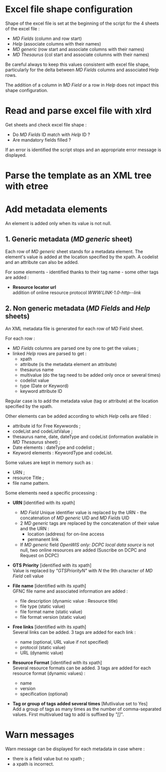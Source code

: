# Excel file shape configuration

Shape of the excel file is set at the beginning of the script for the 4 sheets of the excel file :
- _MD Fields_ (column and row start)
- _Help_ (associate columns with their names)
- _MD generic_ (row start and associate columns with their names)
- _MD Thesaurus_ (col start and associate columns with their names)

Be careful always to keep this values consistent with excel file shape, particularly for the delta between _MD Fields_ columns and associated _Help_ rows.

The addition of a column in _MD Field_ or a row in _Help_ does not impact this shape configuration.

# Read and parse excel file with xlrd
Get sheets and check excel file shape :
- Do _MD Fields_ ID match with _Help_ ID ?
- Are mandatory fields filled ?

If an error is identified the script stops and an appropriate error message is displayed.

# Parse the template as an XML tree with etree

# Add metadata elements

An element is added only when its value is not null.

## 1. Generic metadata (_MD generic_ sheet)

Each row of _MD generic_ sheet stands for a metadata element. The element's value is added at the location specified by the xpath. A codelist and an attribute can also be added.

For some elements - identified thanks to their tag name - some other tags are added :
- **Resource locator url**  
addition of online resource protocol _WWW:LINK-1.0-http--link_

## 2. Non generic metadata (_MD Fields_ and _Help_ sheets)

An XML metadata file is generated for each row of MD Field sheet.

For each row :
- _MD Fields_ columns are parsed one by one to get the values ;
- linked _Help_ rows are parsed to get :
    - xpath
    - attribute (is the metadata element an attribute)
    - thesaurus name
    - multivalue (do the tag need to be added only once or several times)
    - codelist value
    - type (Date or Keyword)
    - keyword attribute ID

Regular case is to add the metadata value (tag or attribute) at the location specified by the xpath.

Other elements can be added according to which _Help_ cells are filled :
- attribute id for Free Keywwords ;
- codeList and codeListValue ;
- thesaurus name, date, dateType and codeList (information available in _MD Thesaurus_ sheet) ;
- Date elements : dateType and codelist ;
- Keyword elements : KeywordType and codeList.

Some values are kept in memory such as :
- URN ;
- resource Title ;
- file name pattern.

Some elements need a specific processing :

- **URN** [identified with its xpath]  
    - _MD Field_ Unique identifier value is replaced by the URN - the concatenation of _MD generic_ UID and _MD Fields_ UID  
    - 2 _MD generic_ tags are replaced by the concatenation of their value and the URN : 
        - location (address) for on-line access
        - permanent link
    - If _MD generic_ field _OpenWIS only: DCPC local data source_ is not null, two online resources are added (Suscribe on DCPC and Request on DCPC)

- **GTS Priority** [identified with its xpath]  
Value is replaced by _"GTSPriorityN"_ with _N_ the 9th character of _MD Field_ cell value

- **File name** [identified with its xpath]  
GFNC file name and associated information are added :
    - file description (dynamic value : Resource title)
    - file type (static value)
    - file format name (static value)
    - file format version (static value)

- **Free links** [identified with its xpath]  
Several links can be added. 3 tags are added for each link :
    - name (optional, URL value if not specified)
    - protocol (static value)
    - URL (dynamic value)

- **Resource Format** [identified with its xpath]  
Several resource formats can be added. 3 tags are added for each resource format (dynamic values) :
    - name
    - version
    - specification (optional)

- **Tag or group of tags added several times** [Mutlivalue set to Yes]  
Add a group of tags as many times as the number of comma-separated values. First multivalued tag to add is suffixed by _"[]"_.

# Warn messages
Warn message can be displayed for each metadata in case where :
- there is a field value but no xpath ;
- a xpath is incorrect.